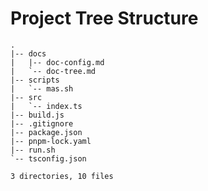# Project Tree Structure
```plaintext
.
|-- docs
|   |-- doc-config.md
|   `-- doc-tree.md
|-- scripts
|   `-- mas.sh
|-- src
|   `-- index.ts
|-- build.js
|-- .gitignore
|-- package.json
|-- pnpm-lock.yaml
|-- run.sh
`-- tsconfig.json

3 directories, 10 files
```
